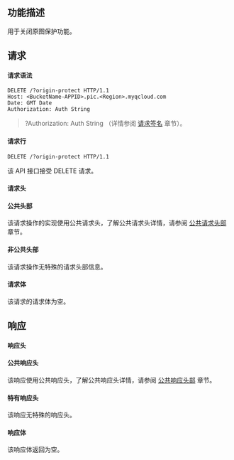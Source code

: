 ## 功能描述
用于关闭原图保护功能。

## 请求
#### 请求语法
```
DELETE /?origin-protect HTTP/1.1
Host: <BucketName-APPID>.pic.<Region>.myqcloud.com 
Date: GMT Date
Authorization: Auth String
```
>?Authorization: Auth String （详情参阅 [请求签名](https://intl.cloud.tencent.com/document/product/436/7778) 章节）。

#### 请求行
```	
DELETE /?origin-protect HTTP/1.1
```
该 API 接口接受 DELETE 请求。

#### 请求头
#### 公共头部
该请求操作的实现使用公共请求头，了解公共请求头详情，请参阅 [公共请求头部](https://intl.cloud.tencent.com/document/product/436/7728) 章节。
#### 非公共头部
该请求操作无特殊的请求头部信息。
#### 请求体
该请求的请求体为空。

## 响应
#### 响应头
#### 公共响应头
该响应使用公共响应头，了解公共响应头详情，请参阅 [公共响应头部](https://intl.cloud.tencent.com/document/product/436/7729) 章节。
#### 特有响应头
该响应无特殊的响应头。
#### 响应体
该响应体返回为空。
